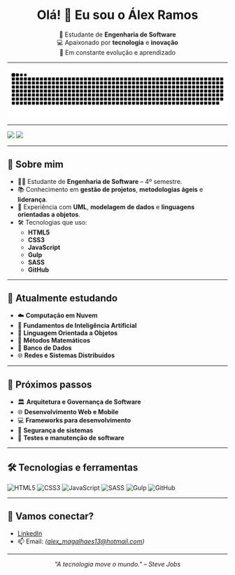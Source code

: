 <h1 align="center">Olá! 👋 Eu sou o Álex Ramos</h1>

<p align="center">
  🚀 Estudante de <strong>Engenharia de Software</strong> <br>
  💻 Apaixonado por <strong>tecnologia</strong> e <strong>inovação</strong> <br>
  🎯 Em constante evolução e aprendizado
</p>

---

<picture>
  <source
    media="(prefers-color-scheme: dark)"
    srcset="https://raw.githubusercontent.com/platane/snk/output/github-contribution-grid-snake-dark.svg"
  />
  <source
    media="(prefers-color-scheme: light)"
    srcset="https://raw.githubusercontent.com/platane/snk/output/github-contribution-grid-snake.svg"
  />
  <img
    alt="github contribution grid snake animation"
    src="https://raw.githubusercontent.com/platane/snk/output/github-contribution-grid-snake.svg"
  />
</picture>

---

<img src="https://github-readme-stats.vercel.app/api?username=Katsuhkay&show_icons=true&theme=dracula&include_all_commits=true&count_private=true" />

<img src="https://github-readme-stats.vercel.app/api/top-langs/?username=Katsuhkay&layout=compact&langs_count=7&theme=dracula" />

---

## 🚀 Sobre mim

- 👨‍💻 Estudante de **Engenharia de Software** – 4º semestre.
- 📚 Conhecimento em **gestão de projetos**, **metodologias ágeis** e **liderança**.
- 📝 Experiência com **UML**, **modelagem de dados** e **linguagens orientadas a objetos**.
- 🛠️ Tecnologias que uso:
  - **HTML5**
  - **CSS3**
  - **JavaScript**
  - **Gulp**
  - **SASS**
  - **GitHub**

---

## 📖 Atualmente estudando

- ☁️ **Computação em Nuvem**
- 🤖 **Fundamentos de Inteligência Artificial**
- 🔄 **Linguagem Orientada a Objetos**
- 🧮 **Métodos Matemáticos**
- 💾 **Banco de Dados**
- 🌐 **Redes e Sistemas Distribuídos**

---

## 🎯 Próximos passos

- 🏛️ **Arquitetura e Governança de Software**
- 🌐 **Desenvolvimento Web e Mobile**
- 💻 **Frameworks para desenvolvimento**
- 🔐 **Segurança de sistemas**
- 🧪 **Testes e manutenção de software**

---

## 🛠️ Tecnologias e ferramentas

![HTML5](https://img.shields.io/badge/HTML5-E34F26?style=flat&logo=html5&logoColor=white)
![CSS3](https://img.shields.io/badge/CSS3-1572B6?style=flat&logo=css3&logoColor=white)
![JavaScript](https://img.shields.io/badge/JavaScript-F7DF1E?style=flat&logo=javascript&logoColor=black)
![SASS](https://img.shields.io/badge/Sass-CC6699?style=flat&logo=sass&logoColor=white)
![Gulp](https://img.shields.io/badge/Gulp-CF4647?style=flat&logo=gulp&logoColor=white)
![GitHub](https://img.shields.io/badge/GitHub-181717?style=flat&logo=github&logoColor=white)

---

## 🤝 Vamos conectar?

- [LinkedIn](https://www.linkedin.com/in/alex-ramos-lkn/)
- 📫 Email: *(alex_magalhaes13@hotmail.com)*

---

<p align="center">
  <em>"A tecnologia move o mundo." – Steve Jobs</em>
</p>

